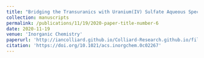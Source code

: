 ```yaml
---
title: "Bridging the Transuranics with Uranium(IV) Sulfate Aqueous Species and Solid Phases"
collection: manuscripts
permalink: /publications/11/19/2020-paper-title-number-6
date: 2020-11-19
venue: 'Inorganic Chemistry'
paperurl: 'http://iancolliard.github.io/Colliard-Research.github.io/files/paper6.pdf'
citation: 'https://doi.org/10.1021/acs.inorgchem.0c02267'
---
```

